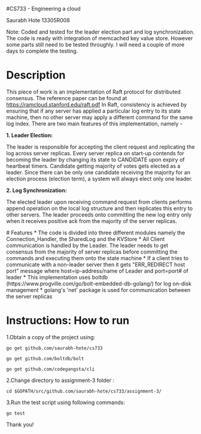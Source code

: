 #CS733 - Engineering a cloud

Saurabh Hote 13305R008

Note: 
Coded and tested for the leader election part and log synchronization. The code is ready with integration of memcached key value store. However some parts still need to be tested throughly. I will need a couple of more days to complete the testing. 

# Description
This piece of work is an implementation of Raft protocol for distributed consensus. The reference paper can be found at https://ramcloud.stanford.edu/raft.pdf
In Raft, consistency is achieved by ensuring that if any server has applied a particular log entry to its state machine, then no other server may apply a different command for the same log index.
There are two main features of this implementation, namely -

<b>1. Leader Election: </b> <br>
<p>
	The leader is responsible for accepting the client request and replicating the log across server replicas. Every server replica on start-up contends for becoming the leader by changing its state to CANDIDATE upon expiry of heartbeat timers.
	Candidate getting majority of votes gets elected as a leader. Since there can be only one candidate receiving the majority for an election process (election term), a system will always elect only one leader. 
</p>

<b>2. Log Synchronization:</b> <br>
<p>
	The elected leader upon receiving command request from clients performs append operation on the local log structure and then replicates this entry to other servers. The leader proceeds onto committing the new log entry only when it receives positive ack from the majority of the server replicas. 
</p>
# Features
* The code is divided into three different modules namely the Connection_Handler, the SharedLog and the KVStore
* All Client communication is handled by the Leader. The leader needs to get consensus from the majority of server replicas before committing the commands and executing them onto the state machine
* If a client tries to communicate with a non-leader server then it gets "ERR_REDIRECT host port" message where host=ip-address/name of Leader and port=port# of leader
* This implementation uses boltdb (https://www.progville.com/go/bolt-embedded-db-golang/) for log on-disk management 
* golang's 'net' package is used for communication between the server replicas


# Instructions: How to run
1.Obtain a copy of the project using:	

	go get github.com/saurabh-hote/cs733
	
	go get github.com/boltdb/bolt
	
	go get github.com/codegangsta/cli

2.Change directory to assignment-3 folder :

	cd $GOPATH/src/github.com/saurabh-hote/cs733/assignment-3/

3.Run the test script using following commands: 

	go test

Thank you!
 
